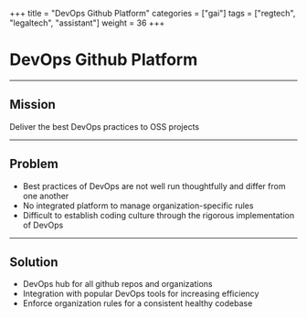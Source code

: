 +++
title = "DevOps Github Platform"
categories = ["gai"]
tags = ["regtech", "legaltech", "assistant"]
weight = 36
+++

# DevOps Github Platform

---

## Mission

Deliver the best DevOps practices to OSS projects

---

## Problem

- Best practices of DevOps are not well run thoughtfully and differ from one another
- No integrated platform to manage organization-specific rules
- Difficult to establish coding culture through the rigorous implementation of DevOps

---

## Solution

- DevOps hub for all github repos and organizations
- Integration with popular DevOps tools for increasing efficiency
- Enforce organization rules for a consistent healthy codebase
